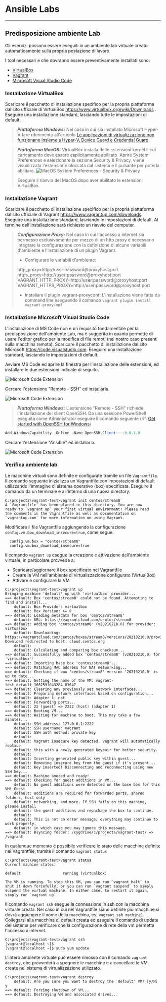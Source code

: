 # Ansible Labs
---

## Predisposizione ambiente Lab
Gli esercizi possono essere eseguiti in un ambiente lab virtuale creato automaticamente sulla propria postazione di lavoro.

I tool necessari e che dovranno essere preventivamente installati sono:
* [VirtualBox](https://www.virtualbox.org)
* [Vagrant](https://www.vagrantup.com)
* [Microsoft Visual Studio Code](https://code.visualstudio.com/)


### Installazione VirtualBox
Scaricare il pacchetto di installazione specifico per la propria piattaforma dal sito ufficiale di VirtualBox https://www.virtualbox.org/wiki/Downloads .
Eseguire una installazione standard, lasciando tutte le impostazioni di default.

>***Piattaforma Windows:*** Nel caso in cui sia installato Microsoft Hyper-V fare riferimento all'articolo [Le applicazioni di virtualizzazione non funzionano insieme a Hyper-V, Device Guard e Credential Guard](https://docs.microsoft.com/it-it/troubleshoot/windows-client/application-management/virtualization-apps-not-work-with-hyper-v)

>***Piattaforma MacOS:*** VirtualBox installa delle estensioni kernel il cui caricamento deve essere esplicitamente abilitato.
> Aprire System Preferences e selezionare la sezione Security & Privacy, viene visualizzata l'estensione bloccata dal sistema e il pulsante per poterla abilitare.
![MacOS System Preferences - Security & Privacy](/images/vb-mac-1.png)
> 
>Eseguire il riavvio del MacOS dopo aver abilitato le estensioni VirtualBox.


### Installazione Vagrant
Scaricare il pacchetto di installazione specifico per la propria piattaforma dal sito ufficiale di Vagrant https://www.vagrantup.com/downloads.
Eseguire una installazione standard, lasciando le impostazioni di default. 
Al termine dell'installazione sarà richiesto un riavvio del computer.

>***Configurazione Proxy:*** Nel caso in cui l'accesso a internet sia permesso esclusivamente per mezzo di un http proxy è necessario integrare la configurazione con la definizione di alcune variabili d'ambiente e l'installazione di un plugin Vagrant.
>
>* Configurare le variabili d'ambiente:
>
>http_proxy=http://user:password@proxyhost:port
>https_proxy=http://user:password@proxyhost:port
>VAGRANT_HTTP_PROXY=http://user:password@proxyhost:port
>VAGRANT_HTTPS_PROXY=http://user:password@proxyhost:port
>
>* Installare il plugin vagrant-proxyconf:
L'installazione viene fatta da command line eseguendo il comando
`vagrant plugin install vagrant-proxyconf`

### Installazione Microsoft Visual Studio Code
L'installazione di MS Code non è un requisito fondamentale per la predisposizione dell'ambiente Lab, ma è suggerito in quanto permette di usare l'editor grafico per la modifica di file remoti (nel nostro caso presenti sulla macchina remota).
Scaricare il pacchetto di installazione dal sito Microsoft https://code.visualstudio.com.
Eseguire una installazione standard, lasciando le impostazioni di default.

Avviare MS Code ed aprire la finestra per l'installazione delle estensioni, ed installare le due estensioni indicate di seguito.

![Microsoft Code Extension](/images/mscode-1.png)

Cercare l'estensione "Remote - SSH" ed installarla.

![Microsoft Code Extension](/images/mscode-2.png)

>***Piattaforma Windows:*** L'estensione "Remote - SSH" richiede l'installazione del client OpenSSH.
>Da una sessione PowerShell eseguita come Administrator eseguire il comando seguente (rif. [Get started with OpenSSH for Windows](https://docs.microsoft.com/en-us/windows-server/administration/openssh/openssh_install_firstuse))

```powershell
Add-WindowsCapability -Online -Name OpenSSH.Client~~~~0.0.1.0
```

Cercare l'estensione "Ansible" ed installarla.

![Microsoft Code Extension](/images/mscode-3.png)

### Verifica ambiente lab
Le macchine virtuali sono definite e configurate tramite un file `Vagrantfile`.
Il comando seguente inizializza un Vagrantfile con impostazioni di default utilizzando l'immagine di sistema operativo (box) specificata.
Eseguire il comando da un terminale e all'interno di una nuova directory.

```
C:\projects\vagrant-test>vagrant init centos/stream8
A `Vagrantfile` has been placed in this directory. You are now
ready to `vagrant up` your first virtual environment! Please read
the comments in the Vagrantfile as well as documentation on
`vagrantup.com` for more information on using Vagrant.
```

Modificare il file Vagrantfile aggiungendo la configurazione `config.vm.box_download_insecure=true`, come segue:

```
  config.vm.box = "centos/stream8"
  config.vm.box_download_insecure=true
```

Il comando `vagrant up` esegue la creazione e attivazione dell'ambiente virtuale, in particolare provvede a:
* Scaricare/aggiornare il box specificato nel Vagrantfile
* Creare la VM nell'ambiente di virtualizzazione configurato (VirtualBox)
* Attivare e configurare la VM

```
C:\projects\vagrant-test>vagrant up
Bringing machine 'default' up with 'virtualbox' provider...
==> default: Box 'centos/stream8' could not be found. Attempting to find and install...
    default: Box Provider: virtualbox
    default: Box Version: >= 0
==> default: Loading metadata for box 'centos/stream8'
    default: URL: https://vagrantcloud.com/centos/stream8
==> default: Adding box 'centos/stream8' (v20210210.0) for provider: virtualbox
    default: Downloading: https://vagrantcloud.com/centos/boxes/stream8/versions/20210210.0/providers/virtualbox.box
Download redirected to host: cloud.centos.org
    default:
    default: Calculating and comparing box checksum...
==> default: Successfully added box 'centos/stream8' (v20210210.0) for 'virtualbox'!
==> default: Importing base box 'centos/stream8'...
==> default: Matching MAC address for NAT networking...
==> default: Checking if box 'centos/stream8' version '20210210.0' is up to date...
==> default: Setting the name of the VM: vagrant-test_default_1662591043284_81647
==> default: Clearing any previously set network interfaces...
==> default: Preparing network interfaces based on configuration...
    default: Adapter 1: nat
==> default: Forwarding ports...
    default: 22 (guest) => 2222 (host) (adapter 1)
==> default: Booting VM...
==> default: Waiting for machine to boot. This may take a few minutes...
    default: SSH address: 127.0.0.1:2222
    default: SSH username: vagrant
    default: SSH auth method: private key
    default:
    default: Vagrant insecure key detected. Vagrant will automatically replace
    default: this with a newly generated keypair for better security.
    default:
    default: Inserting generated public key within guest...
    default: Removing insecure key from the guest if it's present...
    default: Key inserted! Disconnecting and reconnecting using new SSH key...
==> default: Machine booted and ready!
==> default: Checking for guest additions in VM...
    default: No guest additions were detected on the base box for this VM! Guest
    default: additions are required for forwarded ports, shared folders, host only
    default: networking, and more. If SSH fails on this machine, please install
    default: the guest additions and repackage the box to continue.
    default:
    default: This is not an error message; everything may continue to work properly,
    default: in which case you may ignore this message.
==> default: Rsyncing folder: /cygdrive/c/projects/vagrant-test/ => /vagrant
```

In qualunque momento è possibile verificare lo stato delle macchine definite nel Vagrantfile, tramite il comando `vagrant status`

```
C:\projects\vagrant-test>vagrant status
Current machine states:

default                   running (virtualbox)

The VM is running. To stop this VM, you can run `vagrant halt` to
shut it down forcefully, or you can run `vagrant suspend` to simply
suspend the virtual machine. In either case, to restart it again,
simply run `vagrant up`.
```

Il comando `vagrant ssh` esegue la connessione in ssh con la macchina virtuale creata. Nel caso in cui nel Vagrantfile siano definite più macchine si dovrà aggiungere il nome della macchina, es. `vagrant ssh machine1`.
Collegarsi alla macchina di default creata ed eseguire il comando di update del sistema per verificare che la configurazione di rete della vm permetta l'accesso a internet.

```
C:\projects\vagrant-test>vagrant ssh
[vagrant@localhost ~]$
[vagrant@localhost ~]$ sudo yum update
```

L'intero ambiente virtuale può essere rimosso con il comando `vagrant destroy`, che provvederà a spegnere le macchine e a cancellare le VM create nel sistema di virtualizzazione utilizzato.

```
C:\projects\vagrant-test>vagrant destroy
    default: Are you sure you want to destroy the 'default' VM? [y/N] y
==> default: Forcing shutdown of VM...
==> default: Destroying VM and associated drives...
```



